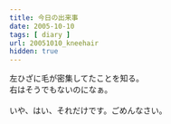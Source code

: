 ```yaml
---
title: 今日の出来事
date: 2005-10-10
tags: [ diary ]
url: 20051010_kneehair
hidden: true
---
```

左ひざに毛が密集してたことを知る。<br />
右はそうでもないのになぁ。<br />
<br />
いや、はい、それだけです。ごめんなさい。
